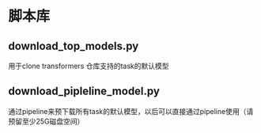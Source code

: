 

# 脚本库



## download_top_models.py

用于clone transformers 仓库支持的task的默认模型

## download_pipleline_model.py
通过pipeline来预下载所有task的默认模型，以后可以直接通过pipeline使用（请预留至少25G磁盘空间）